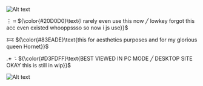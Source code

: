 ![Alt text](https://ik.imagekit.io/22tifjcqh/Untitled2_20251030184445.png)

⋮ ⌗ ${\color{#20D0D0}\text{I rarely even use this now ╱ lowkey forgot this acc even existed whooppssso so now i js use}}$

𐂯 ${\color{#83EADE}\text{this for aesthetics purposes and for my glorious queen Hornet}}$

.𖥔 ݁ ˖ ${\color{#D3FDFF}\text{BEST VIEWED IN PC MODE ╱ DESKTOP SITE OKAY this is still in wip}}$

![Alt text](https://ik.imagekit.io/22tifjcqh/Untitled2_20251030201747.png)

